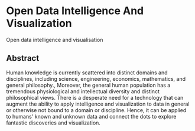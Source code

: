 # Open Data Intelligence And Visualization
Open data intelligence and visualisation 

## Abstract
Human knowledge is currently scattered into distinct domains and disciplines, including science, engineering, economics, mathematics, and general philosophy., Moreover, the general human population has a tremendous physiological and intellectual diversity and distinct philosophical views. There is a desperate need for a technology that can augment the ability to apply intelligence and visualization to data in general or otherwise not bound to a domain or discipline. Hence, it can be applied to humans' known and unknown data and connect the dots to explore fantastic discoveries and visualization. 



